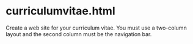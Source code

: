 # curriculumvitae.html
Create a web site for your curriculum vitae. You must use a two-column layout and the  second column must be the navigation bar.
